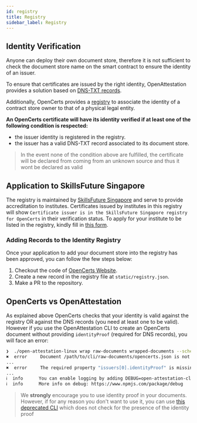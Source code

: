 ```yaml
---
id: registry
title: Registry
sidebar_label: Registry
---
```


## Identity Verification

Anyone can deploy their own document store, therefore it is not sufficient to check the document store name on the smart contract to ensure the identity of an issuer.

To ensure that certificates are issued by the right identity, OpenAttestation provides a solution based on [DNS-TXT records](https://openattestation.com/docs/advanced/identity-proofs).

Additionally, OpenCerts provides a [registry](https://opencerts.io/static/registry.json) to associate the identity of a contract store owner to that of a physical legal entity.

**An OpenCerts certificate will have its identity verified if at least one of the following condition is respected:**
- the issuer identity is registered in the registry.
- the issuer has a valid DNS-TXT record associated to its document store.  

> In the event none of the condition above are fulfilled, the certificate will be declared from coming from an unknown source and thus it wont be declared as valid

## Application to SkillsFuture Singapore

The registry is maintained by [SkillsFuture Singapore](https://www.skillsfuture.sg/) and serve to provide accreditation to institutes. Certificates issued by institutes in this registry will show `Certificate issuer is in the SkillsFuture Singapore registry for OpenCerts` in their verification status. To apply for your institute to be listed in the registry, kindly fill in [this form](https://form.gov.sg/5cd5141c02d207001007e322).

### Adding Records to the Identity Registry

Once your application to add your document store into the registry has been approved, you can follow the few steps below:

1. Checkout the code of [OpenCerts Website](https://github.com/OpenCerts/opencerts-website).
1. Create a new record in the registry file at `static/registry.json`.
1. Make a PR to the repository.

## OpenCerts vs OpenAttestation

As explained above OpenCerts checks that your identity is valid against the registry OR against the DNS records (you need at least one to be valid). However if you use the OpenAttestation CLI to create an OpenCerts document without providing `identityProof` (required for DNS records), you will face an error:

```bash
❯  ./open-attestation-linux wrap raw-documents wrapped-documents --schema https://schema.opencerts.io/transcripts/2.0
✖  error     Document /path/to/cli/raw-documents/opencerts.json is not valid against open-attestation schema
...
✖  error     The required property "issuers[0].identityProof" is missing
...
ℹ  info      You can enable logging by adding DEBUG=open-attestation-cli:* to your command
ℹ  info      More info on debug: https://www.npmjs.com/package/debug
```

> We **strongly** encourage you to use identity proof in your documents. However, if for any reason you don't want to use it, you can use [this deprecated CLI](https://github.com/OpenCerts/certificate-cli) which does not check for the presence of the identity proof
